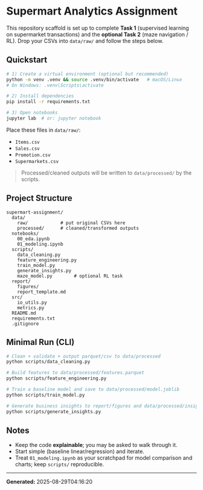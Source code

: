 # Supermart Analytics Assignment

This repository scaffold is set up to complete **Task 1** (supervised learning on supermarket transactions) and the **optional Task 2** (maze navigation / RL). Drop your CSVs into `data/raw/` and follow the steps below.

## Quickstart

```bash
# 1) Create a virtual environment (optional but recommended)
python -m venv .venv && source .venv/bin/activate   # macOS/Linux
# On Windows: .venv\Scripts\activate

# 2) Install dependencies
pip install -r requirements.txt

# 3) Open notebooks
jupyter lab  # or: jupyter notebook
```

Place these files in `data/raw/`:
- `Items.csv`
- `Sales.csv`
- `Promotion.csv`
- `Supermarkets.csv`

> Processed/cleaned outputs will be written to `data/processed/` by the scripts.

## Project Structure

```
supermart-assignment/
  data/
    raw/            # put original CSVs here
    processed/      # cleaned/transformed outputs
  notebooks/
    00_eda.ipynb
    01_modeling.ipynb
  scripts/
    data_cleaning.py
    feature_engineering.py
    train_model.py
    generate_insights.py
    maze_model.py        # optional RL task
  report/
    figures/
    report_template.md
  src/
    io_utils.py
    metrics.py
  README.md
  requirements.txt
  .gitignore
```

## Minimal Run (CLI)

```bash
# Clean + validate + output parquet/csv to data/processed
python scripts/data_cleaning.py

# Build features to data/processed/features.parquet
python scripts/feature_engineering.py

# Train a baseline model and save to data/processed/model.joblib
python scripts/train_model.py

# Generate business insights to report/figures and data/processed/insights/**
python scripts/generate_insights.py
```

## Notes
- Keep the code **explainable**; you may be asked to walk through it.
- Start simple (baseline linear/regression) and iterate.
- Treat `01_modeling.ipynb` as your scratchpad for model comparison and charts; keep `scripts/` reproducible.

---

**Generated:** 2025-08-29T04:16:20

